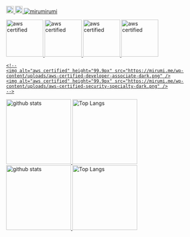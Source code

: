 <p align="left">
  <a href="http://twitter.com/milmemo_net">
    <img height="20" src="https://img.shields.io/twitter/follow/milmemo_net?label=Twitter%20Follower&logo=twitter&style=flat&color=blue" />
  </a>
  <a href="https://github.com/mirumirumi">
    <img height="20" src="https://img.shields.io/github/stars/mirumirumi?color=orange&label=GitHub%20stars&logo=github&logo_color=orange" />
  </a>
  <a href="https://github.com/mirumirumi/">
    <img src="https://komarev.com/ghpvc/?username=mirumirumi&color=orange&logo=github" alt="mirumirumi" />
  </a>

  <!--
  <a href="https://zenn.dev/mirumi">
    <img height="20" src="https://zenn.badge.nikaera.com/s/mirumi/likes" />
  </a>
  <a href="https://zenn.dev/mirumi">
    <img height="20" src="https://zenn.badge.nikaera.com/s/mirumi/followers" />
  </a>
  -->
</p>

<p align="left">
  <a href="https://github.com/mirumirumi#gh-light-mode-only">
    <img alt="aws certified" height="99.9px" src="https://images.credly.com/size/680x680/images/b9feab85-1a43-4f6c-99a5-631b88d5461b/image.png" />
    <img alt="aws certified" height="99.9px" src="https://d1.awsstatic.com/training-and-certification/certification-badges/AWS-Certified-Security-Specialty_badge.75ad1e505c0241bdb321f4c4d9abc51c0109c54f.png" />
  </a>
  <a href="https://github.com/mirumirumi#gh-dark-mode-only">
    <!-- same -->
    <img alt="aws certified" height="99.9px" src="https://images.credly.com/size/680x680/images/b9feab85-1a43-4f6c-99a5-631b88d5461b/image.png" />
    <img alt="aws certified" height="99.9px" src="https://d1.awsstatic.com/training-and-certification/certification-badges/AWS-Certified-Security-Specialty_badge.75ad1e505c0241bdb321f4c4d9abc51c0109c54f.png" />
    
    <!--
    <img alt="aws certified" height="99.9px" src="https://mirumi.me/wp-content/uploads/aws-certified-developer-associate-dark.png" />
    <img alt="aws certified" height="99.9px" src="https://mirumi.me/wp-content/uploads/aws-certified-security-specialty-dark.png" />
    -->
  </a>
</p>

<p align="left">
  <a href="https://github.com/mirumirumi#gh-light-mode-only">
    <img alt="github stats" height="175px" src="https://github-readme-stats.vercel.app/api?username=mirumirumi&count_private=true&show_icons=true&title_color=f08216&icon_color=f08216" />
    <img alt="Top Langs" height="175px" src="https://github-readme-stats.vercel.app/api/top-langs/?username=mirumirumi&layout=compact&count_private=true&show_icons=true&title_color=495b71&hide=html,css,javascript,visual+basic+.net,vue,scss,powershell,php,vbscript,batchfile,ejs" />
  </a>
  <a href="https://github.com/mirumirumi#gh-dark-mode-only">
    <img alt="github stats" height="175px" src="https://github-readme-stats.vercel.app/api?username=mirumirumi&count_private=true&show_icons=true&title_color=f08216&icon_color=f08216&theme=slateorange" />
    <img alt="Top Langs" height="175px" src="https://github-readme-stats.vercel.app/api/top-langs/?username=mirumirumi&layout=compact&count_private=true&show_icons=true&title_color=495b71&hide=html,css,javascript,visual+basic+.net,vue,scss,powershell,php,vbscript,batchfile,ejs&theme=slateorange" />
  </a>
</p>

